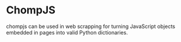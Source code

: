 # ChompJS
chompjs can be used in web scrapping for turning JavaScript objects embedded in pages into valid Python dictionaries.

